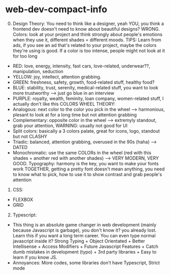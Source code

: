 # web-dev-compact-info

0. Design Theory:
You need to think like a designer, yeah YOU, you think a frontend dev doesn't need to know about beautiful designs? WRONG.
Colors: look at your project and think strongly about people's emotions when they use it, different shades = different moods.
TIPS: Learn from ads, if you see an ad that's related to your project, maybe the colors they're using is good. If a color is too intense, people might not look at it for too long
- RED: love, energy, intensity, fast cars, love-related, underwear??, manipulation, seduction
- YELLOW: joy, intellect, attention grabbing.
- GREEN: freshness, safety, growth, food-related stuff, healthy food?
- BLUE: stability, trust, serenity, medical-related stuff, you want to look more trustworthy --> just go blue in an interview
- PURPLE: royalty, wealth, feminity, loan company, women-related stuff, I actually don't like this
COLORS WHEEL THEORY: 
- Analogous: next color to the color you pick in the wheel --> harmonious, plesant to look at for a long time but not attention grabbing
- Complementary: opposite color in the wheel --> extremyly standout, grab your attention, WARNING: usually not good for UI
- Split colors: basically a 3 colors palate, great for icons, logo, standout but not CLASHY
- Triadic: balanced, attention grabbing, overused in the 90s (haha) --> DATED
- Monochromatic: use the same COLORs in the wheel (red with this shades + another red with another shades) --> VERY MODERN, VERY GOOD.
Typography: harmony is the key, you want to make your fonts work TOGETHER, getting a pretty font doesn't mean anything, you need to know what to pick, how to use it to show contrast and grab people's attention


1. CSS:
- FLEXBOX
- GRID

2. Typescript:
- This thing is an absolute game changer in web development (mainly because Javascript is garbage), you don't know it? you already lost. Learn this if you want a long term career. You can even type normal javascript inside it?
Strong Typing + Object Orientated + Better Intellisense + Access Modifiers + Future Javascript Features + Catch dumb mistakes in development (typo) + 3rd party libraries + Easy to learn if you know JS.
- Annoyances: More codes, some libraries don't have Typescript, Strict mode








